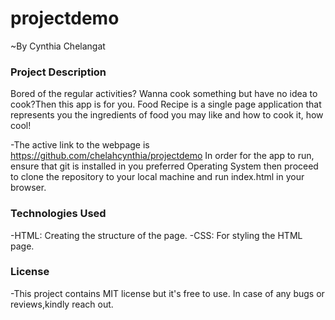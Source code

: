 # projectdemo
~By Cynthia Chelangat
### Project Description
Bored of the regular activities? Wanna cook something but have no idea to cook?Then this app is for you. Food Recipe is a single page application that represents you the ingredients of food you may like and how to cook it, how cool!

-The active link to the webpage is https://github.com/chelahcynthia/projectdemo
In order for the app to run, ensure that git is installed in you preferred Operating System then proceed to clone the repository to your local machine and run index.html in your browser.

### Technologies Used
-HTML: Creating the structure of the page.
-CSS: For styling the HTML page.
### License
-This project contains MIT license but it's free to use. In case of any bugs or reviews,kindly reach out.

